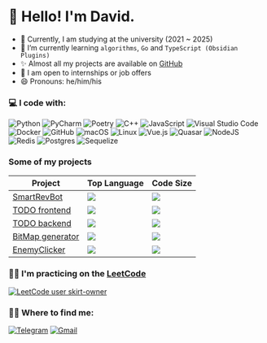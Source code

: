 # 👋 Hello! I'm David.

- 🔭 Currently, I am studying at the university (2021 ~ 2025)
- 🌱 I’m currently learning `algorithms`, `Go` and `TypeScript (Obsidian Plugins)`
- ✨ Almost all my projects are available on [GitHub](https://github.com/skirt-owner)
- 👯 I am open to internships or job offers
- 😄 Pronouns: he/him/his

### 💻 I code with:

![Python](https://img.shields.io/badge/python-3670A0?style=for-the-badge&logo=python&logoColor=ffdd54)
![PyCharm](https://img.shields.io/badge/pycharm-143?style=for-the-badge&logo=pycharm&logoColor=black&color=white&labelColor=green)
![Poetry](https://img.shields.io/badge/Poetry-%233B82F6.svg?style=for-the-badge&logo=poetry&logoColor=0B3D8D)
![C++](https://img.shields.io/badge/c++-%2300599C.svg?style=for-the-badge&logo=c%2B%2B&logoColor=white)
![JavaScript](https://img.shields.io/badge/javascript-%23323330.svg?style=for-the-badge&logo=javascript&logoColor=%23F7DF1E)
![Visual Studio Code](https://img.shields.io/badge/Visual%20Studio%20Code-0078d7.svg?style=for-the-badge&logo=visual-studio-code&logoColor=white)
![Docker](https://img.shields.io/badge/docker-%230db7ed.svg?style=for-the-badge&logo=docker&logoColor=white)
![GitHub](https://img.shields.io/badge/github-%23121011.svg?style=for-the-badge&logo=github&logoColor=white)
![macOS](https://img.shields.io/badge/mac%20os-000000?style=for-the-badge&logo=macos&logoColor=F0F0F0)
![Linux](https://img.shields.io/badge/Linux-FCC624?style=for-the-badge&logo=linux&logoColor=black)
![Vue.js](https://img.shields.io/badge/vuejs-%2335495e.svg?style=for-the-badge&logo=vuedotjs&logoColor=%234FC08D)
![Quasar](https://img.shields.io/badge/Quasar-16B7FB?style=for-the-badge&logo=quasar&logoColor=black)
![NodeJS](https://img.shields.io/badge/node.js-6DA55F?style=for-the-badge&logo=node.js&logoColor=white)
![Redis](https://img.shields.io/badge/redis-%23DD0031.svg?style=for-the-badge&logo=redis&logoColor=white)
![Postgres](https://img.shields.io/badge/postgres-%23316192.svg?style=for-the-badge&logo=postgresql&logoColor=white)
![Sequelize](https://img.shields.io/badge/Sequelize-52B0E7?style=for-the-badge&logo=Sequelize&logoColor=white)

### Some of my projects

| Project                                                       | Top Language                                                               | Code Size                                                                        |
| ------------------------------------------------------------- | -------------------------------------------------------------------------- | -------------------------------------------------------------------------------- |
| [SmartRevBot](https://github.com/skirt-owner/AiogramBot)      | ![](https://img.shields.io/github/languages/top/skirt-owner/AiogramBot)    | ![](https://img.shields.io/github/languages/code-size/skirt-owner/AiogramBot)    |
| [TODO frontend](https://github.com/skirt-owner/todo-frontend) | ![](https://img.shields.io/github/languages/top/skirt-owner/todo-frontend) | ![](https://img.shields.io/github/languages/code-size/skirt-owner/todo-frontend) |
| [TODO backend](https://github.com/skirt-owner/todo-backend)   | ![](https://img.shields.io/github/languages/top/skirt-owner/todo-backend)  | ![](https://img.shields.io/github/languages/code-size/skirt-owner/todo-backend)  |
| [BitMap generator](https://github.com/skirt-owner/encryption) | ![](https://img.shields.io/github/languages/top/skirt-owner/encryption)    | ![](https://img.shields.io/github/languages/code-size/skirt-owner/encryption)    |
| [EnemyClicker](https://github.com/skirt-owner/EnemyClicker)   | ![](https://img.shields.io/github/languages/top/skirt-owner/EnemyClicker)  | ![](https://img.shields.io/github/languages/code-size/skirt-owner/EnemyClicker)  |

### 🏋️‍♂️ I'm practicing on the [LeetCode](https://leetcode.com/skirt-owner/)

[![LeetCode user skirt-owner](https://img.shields.io/badge/dynamic/json?style=for-the-badge&labelColor=black&color=%23ffa116&label=Solved&query=solvedOverTotal&url=https%3A%2F%2Fleetcode-badge.vercel.app%2Fapi%2Fusers%2Fskirt-owner&logo=leetcode&logoColor=yellow)](https://leetcode.com/skirt-owner/)

### 🤝🏻 Where to find me:

[![Telegram](https://img.shields.io/badge/Telegram-2CA5E0?style=for-the-badge&logo=telegram&logoColor=white)](https://t.me/skirtsfield)
[![Gmail](https://img.shields.io/badge/Gmail-D14836?style=for-the-badge&logo=gmail&logoColor=white)](mailto:skirtsfield@gmail.com)

